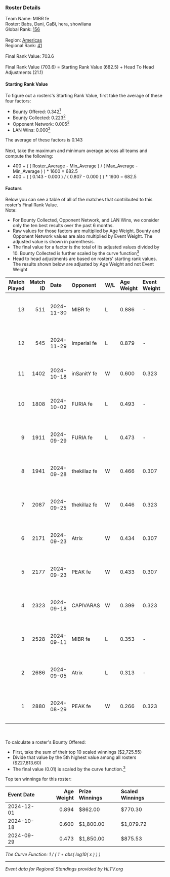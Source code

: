 ### Roster Details<br />
Team Name: MIBR fe<br />
Roster: Babs, Dani, GaBi, hera, showliana<br />
Global Rank: [156](../../standings_global_2025_01_16.md)<br />
<br />
Region: [Americas]( ../../standings_americas_2025_01_16.md)<br />
Regional Rank: [41]( ../../standings_americas_2025_01_16.md)<br />
<br />
Final Rank Value:  703.6<br />
<br />
Final Rank Value (703.6) = Starting Rank Value (682.5) + Head To Head Adjustments (21.1)<br />

#### Starting Rank Value<br />
To figure out a rosters's Starting Rank Value, first take the average of these four factors:<br />
- Bounty Offered: 0.342[<sup>1</sup>](#table2)
- Bounty Collected: 0.223[<sup>2</sup>](#table1)
- Opponent Network: 0.005[<sup>2</sup>](#table1)
- LAN Wins: 0.000[<sup>2</sup>](#table1)

The average of these factors is 0.143<br />
<br />
Next, take the maximum and minimum average across all teams and compute the following:<br />
- 400 + ( ( Roster_Average - Min_Average ) / ( Max_Average - Min_Average ) ) * 1600 = 682.5
- 400 + ( ( 0.143 - 0.000 ) / ( 0.807 - 0.000 ) ) * 1600 = 682.5


#### Factors<br />
Below you can see a table of all of the matches that contributed to this roster's Final Rank Value.<br />
Note:<br />

- For Bounty Collected, Opponent Network, and LAN Wins, we consider only the ten best results over the past 6 months.
- Raw values for those factors are multiplied by Age Weight. Bounty and Opponent Network values are also multiplied by Event Weight. The adjusted value is shown in parenthesis.
- The final value for a factor is the total of its adjusted values divided by 10. Bounty Collected is further scaled by the curve function[<sup>3</sup>](#curveFunction)
- Head to head adjustments are based on rosters' starting rank values. The results shown below are adjusted by Age Weight and not Event Weight
<span id="table1"></span><br />


| Match Played | Match ID | Date       | Opponent     | W/L | Age Weight | Event Weight | Bounty Collected | Opponent Network | LAN Wins  | H2H Adj. | Roster                            |
| -: | -: | :- | :- | :- | :- | :- | :- | :- | :- | -: | :- |
|           13 |      511 | 2024-11-30 | MIBR fe      | L   | 0.886      | -            | -                | -                | -         |    -8.41 | Babs, Dani, GaBi, hera, showliana |
|           12 |      545 | 2024-11-29 | Imperial fe  | L   | 0.879      | -            | -                | -                | -         |    -1.23 | Babs, Dani, GaBi, hera, showliana |
|           11 |     1402 | 2024-10-18 | inSanitY fe  | W   | 0.600      | 0.323        | 0.004 (0.001)    | 0.081 (0.016)    | 0 (0.000) |     8.16 | Babs, Dani, GaBi, Jelly, lexy     |
|           10 |     1808 | 2024-10-02 | FURIA fe     | L   | 0.493      | -            | -                | -                | -         |    -0.73 | Babs, Dani, GaBi, khizha, lexy    |
|            9 |     1911 | 2024-09-29 | FURIA fe     | L   | 0.473      | -            | -                | -                | -         |    -0.70 | Babs, Dani, GaBi, khizha, REGIANE |
|            8 |     1941 | 2024-09-28 | thekillaz fe | W   | 0.466      | 0.307        | 0.003 (0.000)    | 0.065 (0.009)    | 0 (0.000) |     6.31 | Babs, Dani, GaBi, khizha, REGIANE |
|            7 |     2087 | 2024-09-25 | thekillaz fe | W   | 0.446      | 0.323        | 0.003 (0.000)    | 0.065 (0.009)    | 0 (0.000) |     6.13 | Babs, Dani, GaBi, khizha, REGIANE |
|            6 |     2171 | 2024-09-23 | Atrix        | W   | 0.434      | 0.307        | 0.004 (0.001)    | 0.101 (0.013)    | 0 (0.000) |     6.67 | Babs, Dani, GaBi, khizha, REGIANE |
|            5 |     2177 | 2024-09-23 | PEAK fe      | W   | 0.433      | 0.307        | 0.003 (0.000)    | 0.029 (0.004)    | 0 (0.000) |     5.61 | Babs, Dani, GaBi, khizha, REGIANE |
|            4 |     2323 | 2024-09-18 | CAPIVARAS    | W   | 0.399      | 0.323        | 0.003 (0.000)    | 0.000 (0.000)    | 0 (0.000) |     3.84 | Babs, Dani, GaBi, khizha, REGIANE |
|            3 |     2528 | 2024-09-11 | MIBR fe      | L   | 0.353      | -            | -                | -                | -         |    -3.08 | Babs, Dani, GaBi, khizha, REGIANE |
|            2 |     2686 | 2024-09-05 | Atrix        | L   | 0.313      | -            | -                | -                | -         |    -5.13 | Babs, Dani, GaBi, khizha, REGIANE |
|            1 |     2880 | 2024-08-29 | PEAK fe      | W   | 0.266      | 0.323        | 0.003 (0.000)    | 0.029 (0.003)    | 0 (0.000) |     3.62 | Babs, Dani, GaBi, khizha, REGIANE |

<br />
<span id="table2"></span><br />
To calculate a roster's Bounty Offered:<br />

- First, take the sum of their top 10 scaled winnings ($2,725.55)
- Divide that value by the 5th highest value among all rosters ($227,813.60)
- The final value (0.01) is scaled by the curve function.[<sup>3</sup>](#curveFunction)

Top ten winnings for this roster:<br />

| Event Date | Age Weight | Prize Winnings | Scaled Winnings |
| :- | -: | :- | :- |
| 2024-12-01 |      0.894 | $862.00        | $770.30         |
| 2024-10-18 |      0.600 | $1,800.00      | $1,079.72       |
| 2024-09-29 |      0.473 | $1,850.00      | $875.53         |


<span id="curveFunction"></span>_The Curve Function: 1 / ( 1 + abs( log10( x ) ) )_<br />

---
_Event data for Regional Standings provided by HLTV.org_<br />

